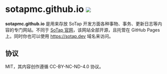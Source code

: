# sotapmc.github.io ![](https://travis-ci.org/sotapmc/sotapmc.github.io.svg?branch=deploy&status=started)

**sotapmc.github.io** 是用来存放 SoTap 开发方面各种事物、事务、更新日志等内容的专门网站。不同于 [SoTap 官网](//sotap.org)，该网站全部开源，且托管在 GitHub Pages 上。同时你也可以使用 <https://sotap.dev> 域名来访问。

## 协议

MIT，其内容创作遵循 CC-BY-NC-ND-4.0 协议。
